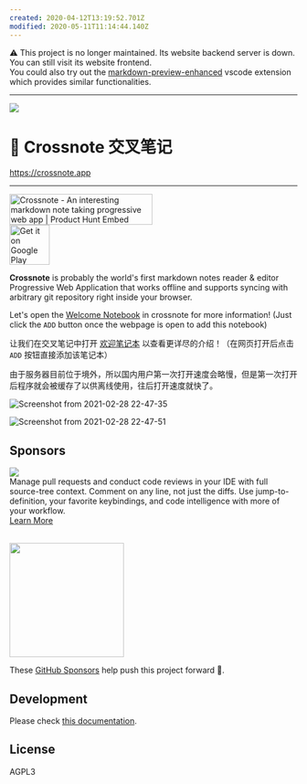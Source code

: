 ```yaml
---
created: 2020-04-12T13:19:52.701Z
modified: 2020-05-11T11:14:44.140Z
---
```


⚠️ This project is no longer maintained. Its website backend server is down. You can still visit its website frontend.    
You could also try out the [markdown-preview-enhanced](https://github.com/shd101wyy/vscode-markdown-preview-enhanced) vscode extension which provides similar functionalities.  

---

![](./public/logo192.png)

# 📝 Crossnote 交叉笔记


https://crossnote.app

---

<a href="https://www.producthunt.com/posts/crossnote?utm_source=badge-featured&utm_medium=badge&utm_souce=badge-crossnote" target="_blank"><img src="https://api.producthunt.com/widgets/embed-image/v1/featured.svg?post_id=197331&theme=dark" alt="Crossnote - An interesting markdown note taking progressive web app | Product Hunt Embed" style="width: 250px; height: 54px;" width="250px" height="54px" /></a>  
<a href="https://play.google.com/store/apps/details?id=app.crossnote.twa" target="_blank"><img src="https://play.google.com/intl/en_us/badges/static/images/badges/en_badge_web_generic.png" alt="Get it on Google Play" style="height: 70px"  height="70px"></a>

**Crossnote** is probably the world's first markdown notes reader & editor Progressive Web Application that works offline and supports syncing with arbitrary git repository right inside your browser.

Let's open the [Welcome Notebook](https://crossnote.app/?repo=https%3A%2F%2Fgithub.com%2F0xGG%2Fwelcome-notebook.git&branch=master&filePath=README.md) in crossnote for more information! (Just click the `ADD` button once the webpage is open to add this notebook)

让我们在交叉笔记中打开 [欢迎笔记本](https://crossnote.app/?repo=https%3A%2F%2Fgithub.com%2F0xGG%2Fwelcome-notebook.git&branch=master&filePath=README.md) 以查看更详尽的介绍！（在网页打开后点击 `ADD` 按钮直接添加该笔记本）

由于服务器目前位于境外，所以国内用户第一次打开速度会略慢，但是第一次打开后程序就会被缓存了以供离线使用，往后打开速度就快了。


![Screenshot from 2021-02-28 22-47-35](https://user-images.githubusercontent.com/1908863/109422675-89d1da00-7a17-11eb-9163-c50126114ff1.png)

![Screenshot from 2021-02-28 22-47-51](https://user-images.githubusercontent.com/1908863/109422670-876f8000-7a17-11eb-911f-8a8efee856ad.png)

## Sponsors

<p><a title="Try CodeStream" href="https://sponsorlink.codestream.com/?utm_source=vscmarket&amp;utm_campaign=shd101wyy-markdown&amp;utm_medium=banner"><img src="https://alt-images.codestream.com/codestream_logo_shd101wyy-markdown.png"></a></br>
Manage pull requests and conduct code reviews in your IDE with full source-tree context. Comment on any line, not just the diffs. Use jump-to-definition, your favorite keybindings, and code intelligence with more of your workflow.<br> <a title="Try CodeStream" href="https://sponsorlink.codestream.com/?utm_source=vscmarket&amp;utm_campaign=shd101wyy-markdown&amp;utm_medium=banner">Learn More</a></p>

<br>

<a href="https://github.com/sponsors/shd101wyy">
  <img src="https://github.blog/wp-content/uploads/2019/05/mona-heart-featured.png?" width="200"></a><br>

These [GitHub Sponsors](https://github.com/sponsors/shd101wyy#sponsors) help push this project forward 🎉.



## Development

Please check [this documentation](https://github.com/0xGG/welcome-notebook/tree/master/development).

## License

AGPL3

